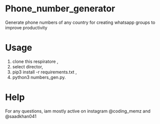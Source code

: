 # Phone_number_generator
Generate phone numbers of any country for creating whatsapp groups to improve productivity

# Usage
1. clone this respiratore ,
2. select director,
3. pip3 install -r requirements.txt ,
4. python3 numbers_gen.py.


# Help
For any questions, iam mostly active on instagram @coding_memz and @saadkhan041
